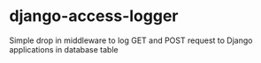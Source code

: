 # django-access-logger
Simple drop in middleware to log GET and POST request to Django applications in database table
